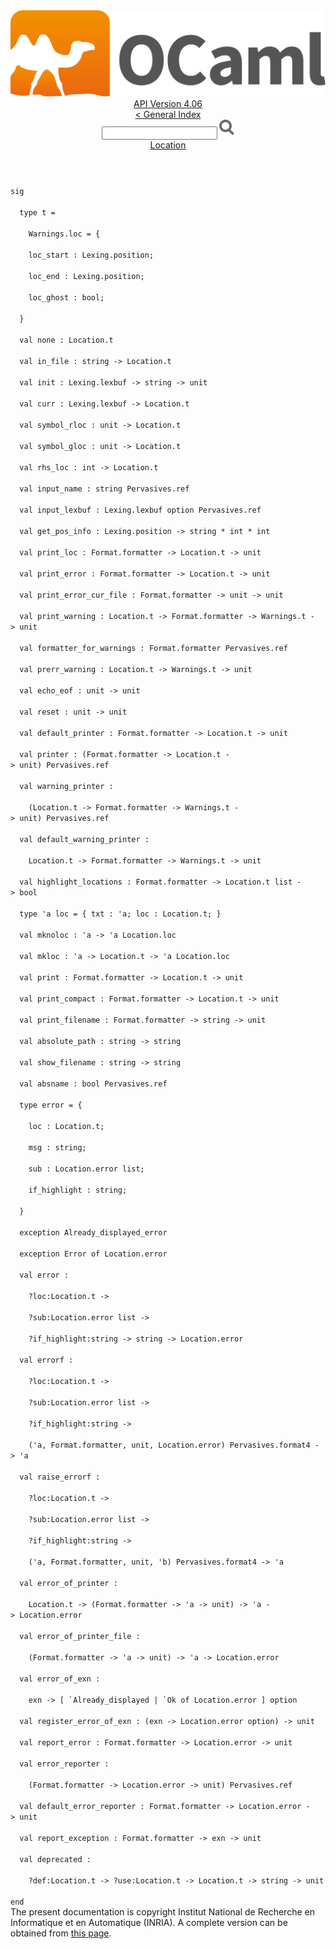 <!-- ((! set title API !)) ((! set documentation !)) ((! set api !)) ((! set nobreadcrumb !)) -->
<div class="api"><header><nav class="toc brand"><a class="brand" href="https://ocaml.org/"><img src="colour-logo-gray.svg" class="svg" alt="OCaml"></a></nav><nav class="toc"><div class="toc_version"><a href="/docs" id="version-select">API Version 4.06</a></div><a href="index.html">&lt; General Index</a><div class="api_search"><input type="text" name="apisearch" id="api_search" oninput="mySearch(false);" onkeypress="this.oninput();" onclick="this.oninput();" onpaste="this.oninput();">
<img src="search_icon.svg" alt="Search" class="svg" onclick="mySearch(false)"></div>
<div id="search_results"></div><div class="toc_title"><a href="Location.html">Location</a></div><ul></ul></nav></header>
<code class="code"><span class="keyword">sig</span><br>
&nbsp;&nbsp;<span class="keyword">type</span>&nbsp;t&nbsp;=<br>
&nbsp;&nbsp;&nbsp;&nbsp;<span class="constructor">Warnings</span>.loc&nbsp;=&nbsp;{<br>
&nbsp;&nbsp;&nbsp;&nbsp;loc_start&nbsp;:&nbsp;<span class="constructor">Lexing</span>.position;<br>
&nbsp;&nbsp;&nbsp;&nbsp;loc_end&nbsp;:&nbsp;<span class="constructor">Lexing</span>.position;<br>
&nbsp;&nbsp;&nbsp;&nbsp;loc_ghost&nbsp;:&nbsp;bool;<br>
&nbsp;&nbsp;}<br>
&nbsp;&nbsp;<span class="keyword">val</span>&nbsp;none&nbsp;:&nbsp;<span class="constructor">Location</span>.t<br>
&nbsp;&nbsp;<span class="keyword">val</span>&nbsp;in_file&nbsp;:&nbsp;string&nbsp;<span class="keywordsign">-&gt;</span>&nbsp;<span class="constructor">Location</span>.t<br>
&nbsp;&nbsp;<span class="keyword">val</span>&nbsp;init&nbsp;:&nbsp;<span class="constructor">Lexing</span>.lexbuf&nbsp;<span class="keywordsign">-&gt;</span>&nbsp;string&nbsp;<span class="keywordsign">-&gt;</span>&nbsp;unit<br>
&nbsp;&nbsp;<span class="keyword">val</span>&nbsp;curr&nbsp;:&nbsp;<span class="constructor">Lexing</span>.lexbuf&nbsp;<span class="keywordsign">-&gt;</span>&nbsp;<span class="constructor">Location</span>.t<br>
&nbsp;&nbsp;<span class="keyword">val</span>&nbsp;symbol_rloc&nbsp;:&nbsp;unit&nbsp;<span class="keywordsign">-&gt;</span>&nbsp;<span class="constructor">Location</span>.t<br>
&nbsp;&nbsp;<span class="keyword">val</span>&nbsp;symbol_gloc&nbsp;:&nbsp;unit&nbsp;<span class="keywordsign">-&gt;</span>&nbsp;<span class="constructor">Location</span>.t<br>
&nbsp;&nbsp;<span class="keyword">val</span>&nbsp;rhs_loc&nbsp;:&nbsp;int&nbsp;<span class="keywordsign">-&gt;</span>&nbsp;<span class="constructor">Location</span>.t<br>
&nbsp;&nbsp;<span class="keyword">val</span>&nbsp;input_name&nbsp;:&nbsp;string&nbsp;<span class="constructor">Pervasives</span>.ref<br>
&nbsp;&nbsp;<span class="keyword">val</span>&nbsp;input_lexbuf&nbsp;:&nbsp;<span class="constructor">Lexing</span>.lexbuf&nbsp;option&nbsp;<span class="constructor">Pervasives</span>.ref<br>
&nbsp;&nbsp;<span class="keyword">val</span>&nbsp;get_pos_info&nbsp;:&nbsp;<span class="constructor">Lexing</span>.position&nbsp;<span class="keywordsign">-&gt;</span>&nbsp;string&nbsp;*&nbsp;int&nbsp;*&nbsp;int<br>
&nbsp;&nbsp;<span class="keyword">val</span>&nbsp;print_loc&nbsp;:&nbsp;<span class="constructor">Format</span>.formatter&nbsp;<span class="keywordsign">-&gt;</span>&nbsp;<span class="constructor">Location</span>.t&nbsp;<span class="keywordsign">-&gt;</span>&nbsp;unit<br>
&nbsp;&nbsp;<span class="keyword">val</span>&nbsp;print_error&nbsp;:&nbsp;<span class="constructor">Format</span>.formatter&nbsp;<span class="keywordsign">-&gt;</span>&nbsp;<span class="constructor">Location</span>.t&nbsp;<span class="keywordsign">-&gt;</span>&nbsp;unit<br>
&nbsp;&nbsp;<span class="keyword">val</span>&nbsp;print_error_cur_file&nbsp;:&nbsp;<span class="constructor">Format</span>.formatter&nbsp;<span class="keywordsign">-&gt;</span>&nbsp;unit&nbsp;<span class="keywordsign">-&gt;</span>&nbsp;unit<br>
&nbsp;&nbsp;<span class="keyword">val</span>&nbsp;print_warning&nbsp;:&nbsp;<span class="constructor">Location</span>.t&nbsp;<span class="keywordsign">-&gt;</span>&nbsp;<span class="constructor">Format</span>.formatter&nbsp;<span class="keywordsign">-&gt;</span>&nbsp;<span class="constructor">Warnings</span>.t&nbsp;<span class="keywordsign">-&gt;</span>&nbsp;unit<br>
&nbsp;&nbsp;<span class="keyword">val</span>&nbsp;formatter_for_warnings&nbsp;:&nbsp;<span class="constructor">Format</span>.formatter&nbsp;<span class="constructor">Pervasives</span>.ref<br>
&nbsp;&nbsp;<span class="keyword">val</span>&nbsp;prerr_warning&nbsp;:&nbsp;<span class="constructor">Location</span>.t&nbsp;<span class="keywordsign">-&gt;</span>&nbsp;<span class="constructor">Warnings</span>.t&nbsp;<span class="keywordsign">-&gt;</span>&nbsp;unit<br>
&nbsp;&nbsp;<span class="keyword">val</span>&nbsp;echo_eof&nbsp;:&nbsp;unit&nbsp;<span class="keywordsign">-&gt;</span>&nbsp;unit<br>
&nbsp;&nbsp;<span class="keyword">val</span>&nbsp;reset&nbsp;:&nbsp;unit&nbsp;<span class="keywordsign">-&gt;</span>&nbsp;unit<br>
&nbsp;&nbsp;<span class="keyword">val</span>&nbsp;default_printer&nbsp;:&nbsp;<span class="constructor">Format</span>.formatter&nbsp;<span class="keywordsign">-&gt;</span>&nbsp;<span class="constructor">Location</span>.t&nbsp;<span class="keywordsign">-&gt;</span>&nbsp;unit<br>
&nbsp;&nbsp;<span class="keyword">val</span>&nbsp;printer&nbsp;:&nbsp;(<span class="constructor">Format</span>.formatter&nbsp;<span class="keywordsign">-&gt;</span>&nbsp;<span class="constructor">Location</span>.t&nbsp;<span class="keywordsign">-&gt;</span>&nbsp;unit)&nbsp;<span class="constructor">Pervasives</span>.ref<br>
&nbsp;&nbsp;<span class="keyword">val</span>&nbsp;warning_printer&nbsp;:<br>
&nbsp;&nbsp;&nbsp;&nbsp;(<span class="constructor">Location</span>.t&nbsp;<span class="keywordsign">-&gt;</span>&nbsp;<span class="constructor">Format</span>.formatter&nbsp;<span class="keywordsign">-&gt;</span>&nbsp;<span class="constructor">Warnings</span>.t&nbsp;<span class="keywordsign">-&gt;</span>&nbsp;unit)&nbsp;<span class="constructor">Pervasives</span>.ref<br>
&nbsp;&nbsp;<span class="keyword">val</span>&nbsp;default_warning_printer&nbsp;:<br>
&nbsp;&nbsp;&nbsp;&nbsp;<span class="constructor">Location</span>.t&nbsp;<span class="keywordsign">-&gt;</span>&nbsp;<span class="constructor">Format</span>.formatter&nbsp;<span class="keywordsign">-&gt;</span>&nbsp;<span class="constructor">Warnings</span>.t&nbsp;<span class="keywordsign">-&gt;</span>&nbsp;unit<br>
&nbsp;&nbsp;<span class="keyword">val</span>&nbsp;highlight_locations&nbsp;:&nbsp;<span class="constructor">Format</span>.formatter&nbsp;<span class="keywordsign">-&gt;</span>&nbsp;<span class="constructor">Location</span>.t&nbsp;list&nbsp;<span class="keywordsign">-&gt;</span>&nbsp;bool<br>
&nbsp;&nbsp;<span class="keyword">type</span>&nbsp;<span class="keywordsign">'</span>a&nbsp;loc&nbsp;=&nbsp;{&nbsp;txt&nbsp;:&nbsp;<span class="keywordsign">'</span>a;&nbsp;loc&nbsp;:&nbsp;<span class="constructor">Location</span>.t;&nbsp;}<br>
&nbsp;&nbsp;<span class="keyword">val</span>&nbsp;mknoloc&nbsp;:&nbsp;<span class="keywordsign">'</span>a&nbsp;<span class="keywordsign">-&gt;</span>&nbsp;<span class="keywordsign">'</span>a&nbsp;<span class="constructor">Location</span>.loc<br>
&nbsp;&nbsp;<span class="keyword">val</span>&nbsp;mkloc&nbsp;:&nbsp;<span class="keywordsign">'</span>a&nbsp;<span class="keywordsign">-&gt;</span>&nbsp;<span class="constructor">Location</span>.t&nbsp;<span class="keywordsign">-&gt;</span>&nbsp;<span class="keywordsign">'</span>a&nbsp;<span class="constructor">Location</span>.loc<br>
&nbsp;&nbsp;<span class="keyword">val</span>&nbsp;print&nbsp;:&nbsp;<span class="constructor">Format</span>.formatter&nbsp;<span class="keywordsign">-&gt;</span>&nbsp;<span class="constructor">Location</span>.t&nbsp;<span class="keywordsign">-&gt;</span>&nbsp;unit<br>
&nbsp;&nbsp;<span class="keyword">val</span>&nbsp;print_compact&nbsp;:&nbsp;<span class="constructor">Format</span>.formatter&nbsp;<span class="keywordsign">-&gt;</span>&nbsp;<span class="constructor">Location</span>.t&nbsp;<span class="keywordsign">-&gt;</span>&nbsp;unit<br>
&nbsp;&nbsp;<span class="keyword">val</span>&nbsp;print_filename&nbsp;:&nbsp;<span class="constructor">Format</span>.formatter&nbsp;<span class="keywordsign">-&gt;</span>&nbsp;string&nbsp;<span class="keywordsign">-&gt;</span>&nbsp;unit<br>
&nbsp;&nbsp;<span class="keyword">val</span>&nbsp;absolute_path&nbsp;:&nbsp;string&nbsp;<span class="keywordsign">-&gt;</span>&nbsp;string<br>
&nbsp;&nbsp;<span class="keyword">val</span>&nbsp;show_filename&nbsp;:&nbsp;string&nbsp;<span class="keywordsign">-&gt;</span>&nbsp;string<br>
&nbsp;&nbsp;<span class="keyword">val</span>&nbsp;absname&nbsp;:&nbsp;bool&nbsp;<span class="constructor">Pervasives</span>.ref<br>
&nbsp;&nbsp;<span class="keyword">type</span>&nbsp;error&nbsp;=&nbsp;{<br>
&nbsp;&nbsp;&nbsp;&nbsp;loc&nbsp;:&nbsp;<span class="constructor">Location</span>.t;<br>
&nbsp;&nbsp;&nbsp;&nbsp;msg&nbsp;:&nbsp;string;<br>
&nbsp;&nbsp;&nbsp;&nbsp;sub&nbsp;:&nbsp;<span class="constructor">Location</span>.error&nbsp;list;<br>
&nbsp;&nbsp;&nbsp;&nbsp;if_highlight&nbsp;:&nbsp;string;<br>
&nbsp;&nbsp;}<br>
&nbsp;&nbsp;<span class="keyword">exception</span>&nbsp;<span class="constructor">Already_displayed_error</span><br>
&nbsp;&nbsp;<span class="keyword">exception</span>&nbsp;<span class="constructor">Error</span>&nbsp;<span class="keyword">of</span>&nbsp;<span class="constructor">Location</span>.error<br>
&nbsp;&nbsp;<span class="keyword">val</span>&nbsp;error&nbsp;:<br>
&nbsp;&nbsp;&nbsp;&nbsp;?loc:<span class="constructor">Location</span>.t&nbsp;<span class="keywordsign">-&gt;</span><br>
&nbsp;&nbsp;&nbsp;&nbsp;?sub:<span class="constructor">Location</span>.error&nbsp;list&nbsp;<span class="keywordsign">-&gt;</span><br>
&nbsp;&nbsp;&nbsp;&nbsp;?if_highlight:string&nbsp;<span class="keywordsign">-&gt;</span>&nbsp;string&nbsp;<span class="keywordsign">-&gt;</span>&nbsp;<span class="constructor">Location</span>.error<br>
&nbsp;&nbsp;<span class="keyword">val</span>&nbsp;errorf&nbsp;:<br>
&nbsp;&nbsp;&nbsp;&nbsp;?loc:<span class="constructor">Location</span>.t&nbsp;<span class="keywordsign">-&gt;</span><br>
&nbsp;&nbsp;&nbsp;&nbsp;?sub:<span class="constructor">Location</span>.error&nbsp;list&nbsp;<span class="keywordsign">-&gt;</span><br>
&nbsp;&nbsp;&nbsp;&nbsp;?if_highlight:string&nbsp;<span class="keywordsign">-&gt;</span><br>
&nbsp;&nbsp;&nbsp;&nbsp;(<span class="keywordsign">'</span>a,&nbsp;<span class="constructor">Format</span>.formatter,&nbsp;unit,&nbsp;<span class="constructor">Location</span>.error)&nbsp;<span class="constructor">Pervasives</span>.format4&nbsp;<span class="keywordsign">-&gt;</span>&nbsp;<span class="keywordsign">'</span>a<br>
&nbsp;&nbsp;<span class="keyword">val</span>&nbsp;raise_errorf&nbsp;:<br>
&nbsp;&nbsp;&nbsp;&nbsp;?loc:<span class="constructor">Location</span>.t&nbsp;<span class="keywordsign">-&gt;</span><br>
&nbsp;&nbsp;&nbsp;&nbsp;?sub:<span class="constructor">Location</span>.error&nbsp;list&nbsp;<span class="keywordsign">-&gt;</span><br>
&nbsp;&nbsp;&nbsp;&nbsp;?if_highlight:string&nbsp;<span class="keywordsign">-&gt;</span><br>
&nbsp;&nbsp;&nbsp;&nbsp;(<span class="keywordsign">'</span>a,&nbsp;<span class="constructor">Format</span>.formatter,&nbsp;unit,&nbsp;<span class="keywordsign">'</span>b)&nbsp;<span class="constructor">Pervasives</span>.format4&nbsp;<span class="keywordsign">-&gt;</span>&nbsp;<span class="keywordsign">'</span>a<br>
&nbsp;&nbsp;<span class="keyword">val</span>&nbsp;error_of_printer&nbsp;:<br>
&nbsp;&nbsp;&nbsp;&nbsp;<span class="constructor">Location</span>.t&nbsp;<span class="keywordsign">-&gt;</span>&nbsp;(<span class="constructor">Format</span>.formatter&nbsp;<span class="keywordsign">-&gt;</span>&nbsp;<span class="keywordsign">'</span>a&nbsp;<span class="keywordsign">-&gt;</span>&nbsp;unit)&nbsp;<span class="keywordsign">-&gt;</span>&nbsp;<span class="keywordsign">'</span>a&nbsp;<span class="keywordsign">-&gt;</span>&nbsp;<span class="constructor">Location</span>.error<br>
&nbsp;&nbsp;<span class="keyword">val</span>&nbsp;error_of_printer_file&nbsp;:<br>
&nbsp;&nbsp;&nbsp;&nbsp;(<span class="constructor">Format</span>.formatter&nbsp;<span class="keywordsign">-&gt;</span>&nbsp;<span class="keywordsign">'</span>a&nbsp;<span class="keywordsign">-&gt;</span>&nbsp;unit)&nbsp;<span class="keywordsign">-&gt;</span>&nbsp;<span class="keywordsign">'</span>a&nbsp;<span class="keywordsign">-&gt;</span>&nbsp;<span class="constructor">Location</span>.error<br>
&nbsp;&nbsp;<span class="keyword">val</span>&nbsp;error_of_exn&nbsp;:<br>
&nbsp;&nbsp;&nbsp;&nbsp;exn&nbsp;<span class="keywordsign">-&gt;</span>&nbsp;[&nbsp;<span class="keywordsign">`</span><span class="constructor">Already_displayed</span>&nbsp;<span class="keywordsign">|</span>&nbsp;<span class="keywordsign">`</span><span class="constructor">Ok</span>&nbsp;<span class="keyword">of</span>&nbsp;<span class="constructor">Location</span>.error&nbsp;]&nbsp;option<br>
&nbsp;&nbsp;<span class="keyword">val</span>&nbsp;register_error_of_exn&nbsp;:&nbsp;(exn&nbsp;<span class="keywordsign">-&gt;</span>&nbsp;<span class="constructor">Location</span>.error&nbsp;option)&nbsp;<span class="keywordsign">-&gt;</span>&nbsp;unit<br>
&nbsp;&nbsp;<span class="keyword">val</span>&nbsp;report_error&nbsp;:&nbsp;<span class="constructor">Format</span>.formatter&nbsp;<span class="keywordsign">-&gt;</span>&nbsp;<span class="constructor">Location</span>.error&nbsp;<span class="keywordsign">-&gt;</span>&nbsp;unit<br>
&nbsp;&nbsp;<span class="keyword">val</span>&nbsp;error_reporter&nbsp;:<br>
&nbsp;&nbsp;&nbsp;&nbsp;(<span class="constructor">Format</span>.formatter&nbsp;<span class="keywordsign">-&gt;</span>&nbsp;<span class="constructor">Location</span>.error&nbsp;<span class="keywordsign">-&gt;</span>&nbsp;unit)&nbsp;<span class="constructor">Pervasives</span>.ref<br>
&nbsp;&nbsp;<span class="keyword">val</span>&nbsp;default_error_reporter&nbsp;:&nbsp;<span class="constructor">Format</span>.formatter&nbsp;<span class="keywordsign">-&gt;</span>&nbsp;<span class="constructor">Location</span>.error&nbsp;<span class="keywordsign">-&gt;</span>&nbsp;unit<br>
&nbsp;&nbsp;<span class="keyword">val</span>&nbsp;report_exception&nbsp;:&nbsp;<span class="constructor">Format</span>.formatter&nbsp;<span class="keywordsign">-&gt;</span>&nbsp;exn&nbsp;<span class="keywordsign">-&gt;</span>&nbsp;unit<br>
&nbsp;&nbsp;<span class="keyword">val</span>&nbsp;deprecated&nbsp;:<br>
&nbsp;&nbsp;&nbsp;&nbsp;?def:<span class="constructor">Location</span>.t&nbsp;<span class="keywordsign">-&gt;</span>&nbsp;?use:<span class="constructor">Location</span>.t&nbsp;<span class="keywordsign">-&gt;</span>&nbsp;<span class="constructor">Location</span>.t&nbsp;<span class="keywordsign">-&gt;</span>&nbsp;string&nbsp;<span class="keywordsign">-&gt;</span>&nbsp;unit<br>
<span class="keyword">end</span></code><div class="copyright">The present documentation is copyright Institut National de Recherche en Informatique et en Automatique (INRIA). A complete version can be obtained from <a href="http://caml.inria.fr/pub/docs/manual-ocaml/">this page</a>.</div></div>